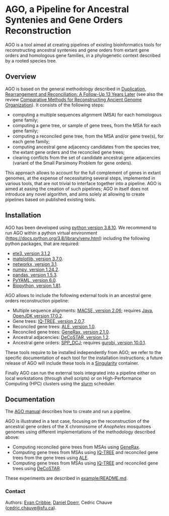 # AGO, a Pipeline for Ancestral Syntenies and Gene Orders Reconstruction

AGO is a tool aimed at creating pipelines of existing bioinformatics
tools for reconstructing ancestral syntenies and gene orders from extant gene orders
and homologous gene families, in a phylogenetic context described by a
rooted species tree.

## Overview

AGO is based on the general methodology described in <a
href="https://doi.org/10.1007/978-1-4471-5298-9_4">Duplication,
Rearrangement and Reconciliation: A Follow-Up 13 Years Later</a>
(see also the review <a
href="https://doi.org/10.1007/978-1-4939-7463-4_13">Comparative
Methods for Reconstructing Ancient Genome Organization</a>).  It
consists of the following steps:
- computing a multiple sequences alignment (MSA) for each homologous gene family;  
- computing a gene tree, or sample of gene trees, from the MSA for each gene family;  
- computing a reconciled gene tree, from the MSA and/or gene tree(s), for each gene family;  
- computing ancestral gene adjacency candidates from the species tree, the extant gene orders and the reconciled gene trees;  
- clearing conflicts from the set of candidate ancestral gene adjacencies (variant of the Small Parsimony Problem for gene orders).  

This approach allows to account for the full complement of genes in
extant genomes, at the expense of necessitating several steps,
implemented in various tools, that are not trivial to interface
together into a pipeline. AGO is aimed at easing the creation of such
pipelines; AGO in itself does not introduce any novel algorithm, and
aims solely at allowing to create pipelines based on published
existing tools.

## Installation

AGO has been developed using <a
href="https://www.python.org/downloads/release/python-3810/">python
version 3.8.10</a>. We recommend to run AGO within a python virtual
environment (https://docs.python.org/3.8/library/venv.html) including
the following python packages, that are required:
- <a href="https://pypi.org/project/ete3/3.1.2/">ete3, version 3.1.2</a>
- <a href="https://matplotlib.org/3.7.1/">matplotlib, version 3.7.0</a>.
- <a href="https://pypi.org/project/networkx/3.1/">networkx, version 3.1</a>.
- <a href="https://numpy.org/">numpy, version 1.24.2</a>.
- <a href="https://pandas.pydata.org/pandas-docs/version/1.5.3/">pandas, version 1.5.3</a>.
- <a href="https://pypi.org/project/PyYAML/6.0/">PyYAML, version 6.0</a>.
- <a href="https://biopython.org/">Biopython, version 1.81</a>.

AGO allows to include the following external tools in an ancestral
gene orders reconstruction pipeline:
- Multiple sequence alignments: <a href="https://bioweb.supagro.inra.fr/macse/">MACSE, version 2.06</a>; requires <a href="https://openjdk.org/">Java, OpenJDK version 17.0.2</a>.
- Gene trees: <a href="http://www.iqtree.org/">IQ-TREE, version 2.0.7</a>.
- Reconciled gene trees: <a href="https://github.com/ssolo/ALE">ALE, version 1.0</a>.
- Reconciled gene trees: <a href="https://github.com/BenoitMorel/GeneRax">GeneRax, version 2.1.0</a>.
- Ancestral adjacencies: <a href="https://github.com/WandrilleD/DeCoSTAR">DeCoSTAR, version 1.2</a>.
- Ancestral gene orders: <a href="https://github.com/danydoerr/spp_dcj">SPP_DCJ</a>; requires <a href="https://www.gurobi.com/">gurobi, version 10.0.1</a>.  

These tools require to be installed independently from AGO; we refer
to the specific documentation of each tool for the installation
instructions; a future release of AGO will include these tools in a
<a href="https://sylabs.io/singularity/">Singularity</a> container.

Finally AGO can run the external tools integrated into a pipeline
either on local workstations (through shell scripts) or on
High-Performance Computing (HPC) clusters using the <a
href="https://slurm.schedmd.com/documentation.html">slurm</a>
scheduler.

## Documentation

The [AGO manual](doc/manual.md) describes how to create and run a pipeline.

AGO is illustrated in a test case, focusing on the reconstruction of
the ancestral gene orders of the X chromosome of *Anopheles*
mosquitoes genomes using different implementations of the methodology
described above:
- Computing reconciled gene trees from MSAs using <a href="https://github.com/BenoitMorel/GeneRax">GeneRax</a>.
- Computing gene trees from MSAs using <a href="http://www.iqtree.org/">IQ-TREE</a> and reconciled gene trees from the gene trees using <a href="https://github.com/ssolo/ALE">ALE</a>.
- Computing gene trees from MSAs using <a href="http://www.iqtree.org/">IQ-TREE</a> and reconciled gene trees using <a href="https://github.com/WandrilleD/DeCoSTAR">DeCoSTAR</a>.

These experiments are described in [example/README.md](./example/README.md).

### Contact
Authors: <a href="https://github.com/ecribbie">Evan Cribbie</a>, <a href="https://github.com/danydoerr">Daniel Doerr</a>, Cedric Chauve (cedric.chauve@sfu.ca).
